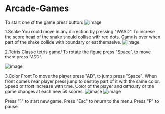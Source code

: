 # Arcade-Games

To start one of the game press button:
![image](https://user-images.githubusercontent.com/75786246/135596419-4a36282c-219b-4abf-93fe-38fea26a43bf.png)

1.Snake 
You could move in any dirrection by pressing "WASD". To increse the score head of the snake should collise with red dots.
Game is over when part of the shake collide with boundary or eat themselve.
![image](https://user-images.githubusercontent.com/75786246/135596493-078cadb0-3322-43c2-ba80-455c26500b87.png)

2.Tetris
Classic tetris game/ To rotate the figure press "Space", to move them press "ASD".

![image](https://user-images.githubusercontent.com/75786246/135596628-c7ec6d1c-1abf-44d7-b59b-c54dd06f5aec.png)

3.Color Front
To move the player press "AD", to jump press "Space". When front comes near player press jump to destroy part of it with the same color.
Speed of front increase with time. Color of the player and difficulty of the game changes at each new 50 scores. 
![image](https://user-images.githubusercontent.com/75786246/135596868-e4885470-974e-411f-a403-7a01a7dfbe3b.png)
![image](https://user-images.githubusercontent.com/75786246/135596899-684c0cb5-8c39-43d1-b797-d2f82c081e02.png)

Press "1" to start new game. Press "Esc" to return to the menu. Press "P" to pause
